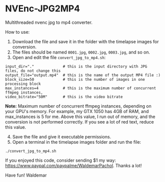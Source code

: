 # NVEnc-JPG2MP4
Multithreaded nvenc jpg to mp4 converter.

How to use:
1. Download the file and save it in the folder with the timelapse images for conversion.
2. The files should be named `0001.jpg`, `0002.jpg`, `0003.jpg`, and so on.
3. Open and edit the file `convert_jpg_to_mp4.sh`:

```
input_dir="."             # this is the input directory with JPG files, do not change this
output_file="output.mp4"  # this is the name of the output MP4 file :)
block_size=50             # this is the number of images in one processing block
max_instances=4           # this is the maximum number of concurrent ffmpeg instances,
video_bitrate="50M"       # this is the video bitrate
```
**Note:** Maximum number of concurrent ffmpeg instances, depending on your GPU's memory. For example, my GTX 1050 has 4GB of RAM, and max_instances is 5 for me. Above this value, I run out of memory, and the conversion is not performed correctly. If you see a lot of red text, reduce this value. 

4. Save the file and give it executable permissions.
5. Open a terminal in the timelapse images folder and run the file:
```
./convert_jpg_to_mp4.sh
```

If you enjoyed this code, consider sending $1 my way: https://www.paypal.com/paypalme/WaldemarPachol. Thanks a lot!

Have fun!
Waldemar
